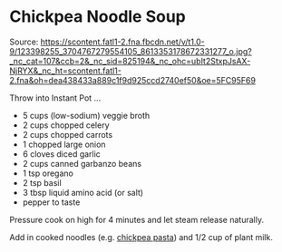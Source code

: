 # Chickpea Noodle Soup	

Source: https://scontent.fatl1-2.fna.fbcdn.net/v/t1.0-9/123398255_3704767279554105_8613353178672331277_o.jpg?_nc_cat=107&ccb=2&_nc_sid=825194&_nc_ohc=ubIt2StxpJsAX-NjRYX&_nc_ht=scontent.fatl1-2.fna&oh=dea438433a889c1f9d925ccd2740ef50&oe=5FC95F69 

Throw into Instant Pot ...

* 5 cups (low-sodium) veggie broth
* 2 cups chopped celery
* 2 cups chopped carrots
* 1 chopped large onion
* 6 cloves diced garlic
* 2 cups canned garbanzo beans
* 1 tsp oregano
* 2 tsp basil
* 3 tbsp liquid amino acid (or salt)
* pepper to taste

Pressure cook on high for 4 minutes and let steam release naturally. 

Add in cooked noodles (e.g. [chickpea pasta](https://www.amazon.com/Barilla-Chickpea-Pasta-Gluten-Rotini/dp/B07DLRWZRM/ref=sxts_sxwds-bia-wc-rsf-ajax1_0?cv_ct_cx=chickpea+pasta&dchild=1&keywords=chickpea+pasta&pd_rd_i=B07DLRWZRM&pd_rd_r=f19d90a0-743d-42a6-bd16-de06dba4a97b&pd_rd_w=zJkZw&pd_rd_wg=POMe2&pf_rd_p=5c711241-c674-4eef-b21c-fe6add670f33&pf_rd_r=T4AT7EP8NX5JF1N7PAZZ&psc=1&qid=1612787813&sr=1-1-e30f047d-8e3c-4340-8179-6a77ce88d756)) and 1/2 cup of plant milk. 

